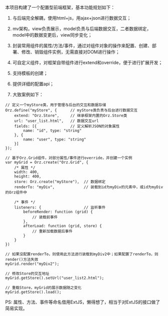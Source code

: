 本项目构建了一个配置型前端框架，基本功能规划如下：

1. 与后端完全解耦，使用html+js，用ajax+json进行数据交互；

2. mv架构，view负责展示，model负责与后端数据交互，二者数据绑定，model中的数据变更后，view同步变化；

3. 封装常用组件的属性/方法/事件，通过对组件对象的操作来配置、创建、部署、修改、销毁组件实例，无需直接对DOM进行操作；

4. 可自定义组件，对框架自带组件进行extend和override，便于进行扩展开发；
 
5. 支持模板的创建；

6. 提供详细的配置api；

7. 大致案例如下：
```
// 定义一个myStore类，用于管理与后台的交互和数据存储
Orz.define("myStore", {      // myStore类负责与后台进行数据交互
    extend: "Orz.Store",     // 继承框架内置的Orz.Store类
    url: "user_list.html",   // 数据交互url
    fields: [{               // 定义解析JSON的对象属性
        name: "id", type: "string"
    }, {
        name: "user", type: "string"
    }]
});

// 基于Orz.Grid组件，对部分属性/事件进行override，并创建一个实例
var myGrid = Orz.create("Orz.Grid", {
    /* 属性 */
    width: 400,
    height: 400,
    store: Orz.create("myStore"),  // 数据绑定
    renderTo: "myDiv",             // 装载到id为myDiv的元素中，或id为myDiv的Orz组件中

    /* 事件 */
    listeners: {                   // 监听事件
        beforeRender: function (grid) { 
            // 装载前事件
        },
        afterLoad: function (grid, store) {
            // 重新加载数据后事件
        }
    }
})

// 如果没配置renderTo，则使用此方法进行装载到myDiv2中；如果配置了renderTo，则render()方法失效
myGrid.render("myDiv2");

// 修改Store的交互地址
myGrid.getStore().setUrl("user_list2.html");

// 重载Store，myGrid的展示数据随之变化
myGrid.getStore().load();
```

PS: 属性、方法、事件等命名借用ExtJS，懒得想了，相当于对ExtJS的接口做了简易实现。